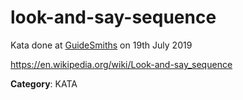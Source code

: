# look-and-say-sequence

Kata done at [GuideSmiths](https://www.guidesmiths.com/) on 19th July 2019

https://en.wikipedia.org/wiki/Look-and-say_sequence

**Category**: KATA
